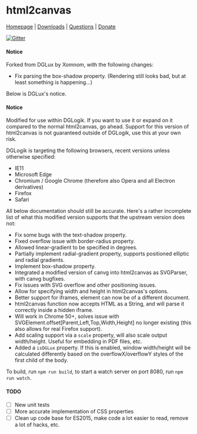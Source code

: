 html2canvas
===========

[Homepage](http://html2canvas.hertzen.com) | [Downloads](https://github.com/niklasvh/html2canvas/releases) | [Questions](http://stackoverflow.com/questions/tagged/html2canvas?sort=newest) | [Donate](https://www.gittip.com/niklasvh/)

[![Gitter](https://badges.gitter.im/Join%20Chat.svg)](https://gitter.im/niklasvh/html2canvas?utm_source=badge&utm_medium=badge&utm_campaign=pr-badge)

#### Notice ####

Forked from DGLux by Xomnom, with the following changes:

- Fix parsing the box-shadow property. (Rendering still looks bad, but at least something is happening...)

Below is DGLux's notice.

#### Notice ####

Modified for use within DGLogik. If you want to use it or expand on it compared to the normal html2canvas, go ahead. Support for this version of html2canvas is not guaranteed outside of DGLogik, use this at your own risk.

DGLogik is targeting the following browsers, recent versions unless otherwise specified:

- IE11
- Microsoft Edge
- Chromium / Google Chrome (therefore also Opera and all Electron derivatives)
- Firefox
- Safari

All below documentation should still be accurate. Here's a rather incomplete list of what this modified version supports that the upstream version does not:

- Fix some bugs with the text-shadow property.
- Fixed overflow issue with border-radius property.
- Allowed linear-gradient to be specified in degrees.
- Partially implement radial-gradient property, supports positioned elliptic and radial gradients.
- Implement box-shadow property.
- Integrated a modified version of canvg into html2canvas as SVGParser, with canvg bugfixes.
- Fix issues with SVG overflow and other positioning issues.
- Allow for specifying width and height in html2canvas's options.
- Better support for iframes, element can now be of a different document.
- html2canvas function now accepts HTML as a String, and will parse it correctly inside a hidden iframe.
- Will work in Chrome 50+, solves issue with SVGElement.offset[Parent,Left,Top,Width,Height] no longer existing (this also allows for real Firefox support).
- Add scaling support via a `scale` property, will also scale output width/height. Useful for embedding in PDF files, etc.
- Added a `isDGLux` property. If this is enabled, window width/height will be calculated differently based on the overflowX/overflowY styles of the first child of the body.

To build, run `npm run build`, to start a watch server on port 8080, run `npm run watch`.

#### TODO ####

- [ ] New unit tests
- [ ] More accurate implementation of CSS properties
- [ ] Clean up code base for ES2015, make code a lot easier to read, remove a lot of hacks, etc.
